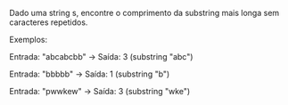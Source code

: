 Dado uma string s, encontre o comprimento da substring mais longa sem caracteres repetidos.

Exemplos:

Entrada: "abcabcbb" → Saída: 3 (substring "abc")

Entrada: "bbbbb" → Saída: 1 (substring "b")

Entrada: "pwwkew" → Saída: 3 (substring "wke")